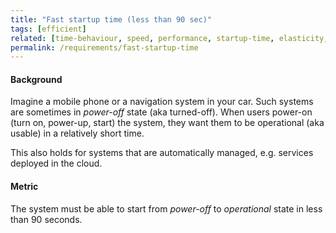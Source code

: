 ```yaml
---
title: "Fast startup time (less than 90 sec)"
tags: [efficient]
related: [time-behaviour, speed, performance, startup-time, elasticity, scalability]
permalink: /requirements/fast-startup-time
---
```


<div class="quality-requirement" markdown="1">

#### Background

Imagine a mobile phone or a navigation system in your car. 
Such systems are sometimes in _power-off_ state (aka turned-off).
When users power-on (turn on, power-up, start) the system, they want them to be operational (aka usable) in a relatively short time.

This also holds for systems that are automatically managed, e.g. services deployed in the cloud.

#### Metric

The system must be able to start from _power-off_ to _operational_ state in less than 90 seconds.


</div><br>




